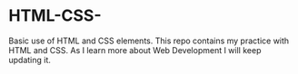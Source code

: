 # HTML-CSS-
Basic use of HTML and CSS elements. This repo contains my practice with HTML and CSS. 
As I learn more about Web Development I will keep updating it.
